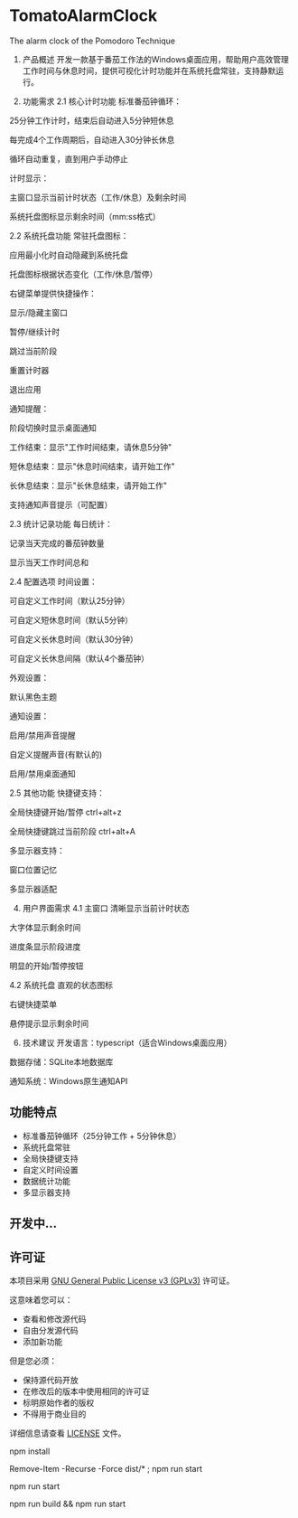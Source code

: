 # TomatoAlarmClock
The alarm clock of the Pomodoro Technique


1. 产品概述
开发一款基于番茄工作法的Windows桌面应用，帮助用户高效管理工作时间与休息时间，提供可视化计时功能并在系统托盘常驻，支持静默运行。

2. 功能需求
2.1 核心计时功能
标准番茄钟循环：

25分钟工作计时，结束后自动进入5分钟短休息

每完成4个工作周期后，自动进入30分钟长休息

循环自动重复，直到用户手动停止

计时显示：

主窗口显示当前计时状态（工作/休息）及剩余时间

系统托盘图标显示剩余时间（mm:ss格式）


2.2 系统托盘功能
常驻托盘图标：

应用最小化时自动隐藏到系统托盘

托盘图标根据状态变化（工作/休息/暂停）

右键菜单提供快捷操作：

显示/隐藏主窗口

暂停/继续计时

跳过当前阶段

重置计时器

退出应用

通知提醒：

阶段切换时显示桌面通知

工作结束：显示"工作时间结束，请休息5分钟"

短休息结束：显示"休息时间结束，请开始工作"

长休息结束：显示"长休息结束，请开始工作"

支持通知声音提示（可配置）

2.3 统计记录功能
每日统计：

记录当天完成的番茄钟数量

显示当天工作时间总和


2.4 配置选项
时间设置：

可自定义工作时间（默认25分钟）

可自定义短休息时间（默认5分钟）

可自定义长休息时间（默认30分钟）

可自定义长休息间隔（默认4个番茄钟）

外观设置：

默认黑色主题

通知设置：

启用/禁用声音提醒

自定义提醒声音(有默认的)

启用/禁用桌面通知

2.5 其他功能
快捷键支持：

全局快捷键开始/暂停 ctrl+alt+z

全局快捷键跳过当前阶段 ctrl+alt+A


多显示器支持：

窗口位置记忆

多显示器适配

4. 用户界面需求
4.1 主窗口
清晰显示当前计时状态

大字体显示剩余时间

进度条显示阶段进度

明显的开始/暂停按钮

4.2 系统托盘
直观的状态图标

右键快捷菜单

悬停提示显示剩余时间

6. 技术建议
开发语言：typescript（适合Windows桌面应用）

数据存储：SQLite本地数据库

通知系统：Windows原生通知API

## 功能特点

- 标准番茄钟循环（25分钟工作 + 5分钟休息）
- 系统托盘常驻
- 全局快捷键支持
- 自定义时间设置
- 数据统计功能
- 多显示器支持

## 开发中...

## 许可证

本项目采用 [GNU General Public License v3 (GPLv3)](LICENSE) 许可证。

这意味着您可以：
- 查看和修改源代码
- 自由分发源代码
- 添加新功能

但是您必须：
- 保持源代码开放
- 在修改后的版本中使用相同的许可证
- 标明原始作者的版权
- 不得用于商业目的

详细信息请查看 [LICENSE](LICENSE) 文件。

npm install

Remove-Item -Recurse -Force dist/* ; npm run start

npm run start

npm run build && npm run start